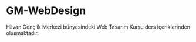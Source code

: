 # GM-WebDesign
Hilvan Gençlik Merkezi bünyesindeki Web Tasarım Kursu ders içeriklerinden oluşmaktadır.
